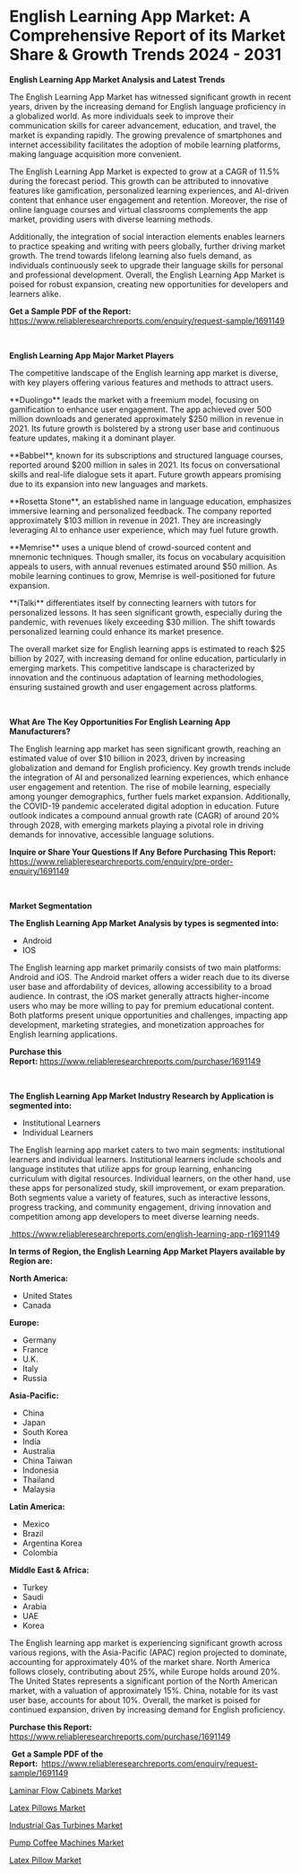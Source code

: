 <p><h1>English Learning App Market: A Comprehensive Report of its Market Share & Growth Trends 2024 - 2031</h1></p><p><strong>English Learning App Market Analysis and Latest Trends</strong></p>
<p><p>The English Learning App Market has witnessed significant growth in recent years, driven by the increasing demand for English language proficiency in a globalized world. As more individuals seek to improve their communication skills for career advancement, education, and travel, the market is expanding rapidly. The growing prevalence of smartphones and internet accessibility facilitates the adoption of mobile learning platforms, making language acquisition more convenient.</p><p>The English Learning App Market is expected to grow at a CAGR of 11.5% during the forecast period. This growth can be attributed to innovative features like gamification, personalized learning experiences, and AI-driven content that enhance user engagement and retention. Moreover, the rise of online language courses and virtual classrooms complements the app market, providing users with diverse learning methods. </p><p>Additionally, the integration of social interaction elements enables learners to practice speaking and writing with peers globally, further driving market growth. The trend towards lifelong learning also fuels demand, as individuals continuously seek to upgrade their language skills for personal and professional development. Overall, the English Learning App Market is poised for robust expansion, creating new opportunities for developers and learners alike.</p></p>
<p><strong>Get a Sample PDF of the Report:&nbsp;</strong> <a href="https://www.reliableresearchreports.com/enquiry/request-sample/1691149?utm_campaign=16&utm_medium=2&utm_source=Github&utm_content=ia&utm_term=17102024&utm_id=english-learning-app">https://www.reliableresearchreports.com/enquiry/request-sample/1691149</a></p>
<p>&nbsp;</p>
<p><strong>English Learning App Major Market Players</strong></p>
<p><p>The competitive landscape of the English learning app market is diverse, with key players offering various features and methods to attract users. </p><p>**Duolingo** leads the market with a freemium model, focusing on gamification to enhance user engagement. The app achieved over 500 million downloads and generated approximately $250 million in revenue in 2021. Its future growth is bolstered by a strong user base and continuous feature updates, making it a dominant player.</p><p>**Babbel**, known for its subscriptions and structured language courses, reported around $200 million in sales in 2021. Its focus on conversational skills and real-life dialogue sets it apart. Future growth appears promising due to its expansion into new languages and markets.</p><p>**Rosetta Stone**, an established name in language education, emphasizes immersive learning and personalized feedback. The company reported approximately $103 million in revenue in 2021. They are increasingly leveraging AI to enhance user experience, which may fuel future growth.</p><p>**Memrise** uses a unique blend of crowd-sourced content and mnemonic techniques. Though smaller, its focus on vocabulary acquisition appeals to users, with annual revenues estimated around $50 million. As mobile learning continues to grow, Memrise is well-positioned for future expansion.</p><p>**iTalki** differentiates itself by connecting learners with tutors for personalized lessons. It has seen significant growth, especially during the pandemic, with revenues likely exceeding $30 million. The shift towards personalized learning could enhance its market presence.</p><p>The overall market size for English learning apps is estimated to reach $25 billion by 2027, with increasing demand for online education, particularly in emerging markets. This competitive landscape is characterized by innovation and the continuous adaptation of learning methodologies, ensuring sustained growth and user engagement across platforms.</p></p>
<p>&nbsp;</p>
<p><strong>What Are The Key Opportunities For English Learning App Manufacturers?</strong></p>
<p><p>The English learning app market has seen significant growth, reaching an estimated value of over $10 billion in 2023, driven by increasing globalization and demand for English proficiency. Key growth trends include the integration of AI and personalized learning experiences, which enhance user engagement and retention. The rise of mobile learning, especially among younger demographics, further fuels market expansion. Additionally, the COVID-19 pandemic accelerated digital adoption in education. Future outlook indicates a compound annual growth rate (CAGR) of around 20% through 2028, with emerging markets playing a pivotal role in driving demands for innovative, accessible language solutions.</p></p>
<p><strong>Inquire or Share Your Questions If Any Before Purchasing This Report:</strong> <a href="https://www.reliableresearchreports.com/enquiry/pre-order-enquiry/1691149?utm_campaign=16&utm_medium=2&utm_source=Github&utm_content=ia&utm_term=17102024&utm_id=english-learning-app">https://www.reliableresearchreports.com/enquiry/pre-order-enquiry/1691149</a></p>
<p>&nbsp;</p>
<p><strong>Market Segmentation</strong></p>
<p><strong>The English Learning App Market Analysis by types is segmented into:</strong></p>
<p><ul><li>Android</li><li>IOS</li></ul></p>
<p><p>The English learning app market primarily consists of two main platforms: Android and iOS. The Android market offers a wider reach due to its diverse user base and affordability of devices, allowing accessibility to a broad audience. In contrast, the iOS market generally attracts higher-income users who may be more willing to pay for premium educational content. Both platforms present unique opportunities and challenges, impacting app development, marketing strategies, and monetization approaches for English learning applications.</p></p>
<p><strong>Purchase this Report:&nbsp;</strong><a href="https://www.reliableresearchreports.com/purchase/1691149?utm_campaign=16&utm_medium=2&utm_source=Github&utm_content=ia&utm_term=17102024&utm_id=english-learning-app">https://www.reliableresearchreports.com/purchase/1691149</a></p>
<p>&nbsp;</p>
<p><strong>The English Learning App Market Industry Research by Application is segmented into:</strong></p>
<p><ul><li>Institutional Learners</li><li>Individual Learners</li></ul></p>
<p><p>The English learning app market caters to two main segments: institutional learners and individual learners. Institutional learners include schools and language institutes that utilize apps for group learning, enhancing curriculum with digital resources. Individual learners, on the other hand, use these apps for personalized study, skill improvement, or exam preparation. Both segments value a variety of features, such as interactive lessons, progress tracking, and community engagement, driving innovation and competition among app developers to meet diverse learning needs.</p></p>
<p><a href="https://www.reliableresearchreports.com/english-learning-app-r1691149?utm_campaign=16&utm_medium=2&utm_source=Github&utm_content=ia&utm_term=17102024&utm_id=english-learning-app">&nbsp;https://www.reliableresearchreports.com/english-learning-app-r1691149</a></p>
<p><strong>In terms of Region, the English Learning App Market Players available by Region are:</strong></p>
<p>
    <p> <strong> North America: </strong>
        <ul>
            <li>United States</li>
            <li>Canada</li>
        </ul>
        </p> 
    <p> <strong> Europe: </strong>
        <ul>
            <li>Germany</li>
            <li>France</li>
            <li>U.K.</li>
            <li>Italy</li>
            <li>Russia</li>
        </ul>
        </p> 
    <p> <strong> Asia-Pacific: </strong>
        <ul>
            <li>China</li>
            <li>Japan</li>
            <li>South Korea</li>
            <li>India</li>
            <li>Australia</li>
            <li>China Taiwan</li>
            <li>Indonesia</li>
            <li>Thailand</li>
            <li>Malaysia</li>
        </ul>
        </p> 
    <p> <strong> Latin America: </strong>
        <ul>
            <li>Mexico</li>
            <li>Brazil</li>
            <li>Argentina Korea</li>
            <li>Colombia</li>
        </ul>
        </p> 
    <p> <strong> Middle East & Africa: </strong>
        <ul>
            <li>Turkey</li>
            <li>Saudi</li>
            <li>Arabia</li>
            <li>UAE</li>
            <li>Korea</li>
        </ul>
    </p>
    </p>
<p><p>The English learning app market is experiencing significant growth across various regions, with the Asia-Pacific (APAC) region projected to dominate, accounting for approximately 40% of the market share. North America follows closely, contributing about 25%, while Europe holds around 20%. The United States represents a significant portion of the North American market, with a valuation of approximately 15%. China, notable for its vast user base, accounts for about 10%. Overall, the market is poised for continued expansion, driven by increasing demand for English proficiency.</p></p>
<p><strong>Purchase this Report: </strong><a href="https://www.reliableresearchreports.com/purchase/1691149?utm_campaign=16&utm_medium=2&utm_source=Github&utm_content=ia&utm_term=17102024&utm_id=english-learning-app">https://www.reliableresearchreports.com/purchase/1691149</a></p>
<p>&nbsp;<strong>Get a Sample PDF of the Report:&nbsp;&nbsp;</strong><a href="https://www.reliableresearchreports.com/enquiry/request-sample/1691149?utm_campaign=16&utm_medium=2&utm_source=Github&utm_content=ia&utm_term=17102024&utm_id=english-learning-app">https://www.reliableresearchreports.com/enquiry/request-sample/1691149</a></p>
<p><strong></strong></p>
<p><p><a href="https://issuu.com/reportprime-2/docs/laminar-flow-cabinets-market-size-2_67f0bd7413bc49?utm_campaign=16&utm_medium=2&utm_source=Github&utm_content=ia&utm_term=17102024&utm_id=english-learning-app">Laminar Flow Cabinets Market</a></p><p><a href="https://github.com/boringzqthorperec/Market-Research-Report-List-1/blob/main/latex-pillows-market.md?utm_campaign=16&utm_medium=2&utm_source=Github&utm_content=ia&utm_term=17102024&utm_id=english-learning-app">Latex Pillows Market</a></p><p><a href="https://issuu.com/reportprime-2/docs/industrial-gas-turbines-market-size_06cd8281d844b2?utm_campaign=16&utm_medium=2&utm_source=Github&utm_content=ia&utm_term=17102024&utm_id=english-learning-app">Industrial Gas Turbines Market</a></p><p><a href="https://www.linkedin.com/pulse/pump-coffee-machines-market-global-regional-analysis-focus-3cnwf?utm_campaign=16&utm_medium=2&utm_source=Github&utm_content=ia&utm_term=17102024&utm_id=english-learning-app">Pump Coffee Machines Market</a></p><p><a href="https://github.com/cecilahoi7/Market-Research-Report-List-1/blob/main/latex-pillow-market.md?utm_campaign=16&utm_medium=2&utm_source=Github&utm_content=ia&utm_term=17102024&utm_id=english-learning-app">Latex Pillow Market</a></p></p>